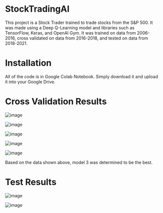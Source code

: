 # StockTradingAI
This project is a Stock Trader trained to trade stocks from the S&amp;P 500. It was made using a Deep Q-Learning model and libraries such as TensorFlow, Keras, and OpenAI Gym. It was trained on data from 2006-2016, cross validated on data from 2016-2018, and tested on data from 2018-2021.

# Installation
All of the code is in Google Colab Notebook. Simply download it and upload it into your Google Drive.

# Cross Validation Results
![image](https://user-images.githubusercontent.com/62225369/119423386-2a5f2f80-bcd1-11eb-9316-77c9e9fe3308.png)

![image](https://user-images.githubusercontent.com/62225369/119423412-36e38800-bcd1-11eb-8eec-1c8771937f46.png)

![image](https://user-images.githubusercontent.com/62225369/119423450-49f65800-bcd1-11eb-99d8-6a466697cc5d.png)

![image](https://user-images.githubusercontent.com/62225369/119423467-57abdd80-bcd1-11eb-887a-b94ce662575e.png)

![image](https://user-images.githubusercontent.com/62225369/119423484-672b2680-bcd1-11eb-90aa-1eb9f91e892e.png)

Based on the data shown above, model 3 was determined to be the best.

# Test Results
![image](https://user-images.githubusercontent.com/62225369/119423691-def95100-bcd1-11eb-81a9-d8f6a2f1e2c0.png)

![image](https://user-images.githubusercontent.com/62225369/119423699-e587c880-bcd1-11eb-81ba-75a5c4244cdb.png)

